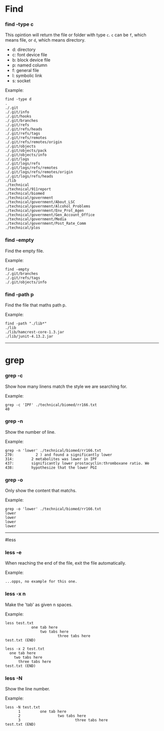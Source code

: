 # Find
### find -type c

This opintion will return the file or folder with type `c`. `c` can be `f`, which means file, or `d`, which means directory. 

- d: directory
- c: font device file
- b: block device file
- p: named column
- f: general file
- l: symbolic link
- s: socket

Example:

    find -type d           
    .
    ./.git
    ./.git/info
    ./.git/hooks
    ./.git/branches
    ./.git/refs
    ./.git/refs/heads
    ./.git/refs/tags
    ./.git/refs/remotes       
    ./.git/refs/remotes/origin
    ./.git/objects
    ./.git/objects/pack       
    ./.git/objects/info       
    ./.git/logs
    ./.git/logs/refs
    ./.git/logs/refs/remotes       
    ./.git/logs/refs/remotes/origin
    ./.git/logs/refs/heads
    ./lib
    ./technical
    ./technical/911report
    ./technical/biomed
    ./technical/government
    ./technical/government/About_LSC
    ./technical/government/Alcohol_Problems  
    ./technical/government/Env_Prot_Agen     
    ./technical/government/Gen_Account_Office
    ./technical/government/Media
    ./technical/government/Post_Rate_Comm    
    ./technical/plos

### find -empty
Find the empty file. 

Example:

    find -empty
    ./.git/branches    
    ./.git/refs/tags   
    ./.git/objects/info

### find -path p
Find the file that maths path p.

Example: 

    find -path "./lib*"
    ./lib
    ./lib/hamcrest-core-1.3.jar
    ./lib/junit-4.13.2.jar

***

# grep

### grep -c
Show how many linens match the style we are searching for.

Example:

    grep -c 'IPF' ./technical/biomed/rr166.txt
    40

### grep -n
Show the number of line.

Example: 

    grep -n 'lower' ./technical/biomed/rr166.txt
    270:          2 ) and found a significantly lower
    314:        2 metabolites was lower in IPF
    437:        significantly lower prostacyclin:thromboxane ratio. We
    438:        hypothesize that the lower PGI

### grep -o
Only show the content that matchs.

Example:

    grep -o 'lower' ./technical/biomed/rr166.txt
    lower
    lower
    lower
    lower

***

#less

### less -e
When reaching the end of the file, exit the file automatically. 

Example:

    ...opps, no example for this one. 

### less -x n
Make the 'tab' as given n spaces.

Example:

    less test.txt
                one tab here
                    two tabs here
                            three tabs here
    test.txt (END)
    
    less -x 2 test.txt
      one tab here
        two tabs here
          three tabs here
    test.txt (END)

### less -N
Show the line number.

Example:

    less -N test.txt
          1         one tab here
          2                 two tabs here
          3                         three tabs here
    test.txt (END)






















